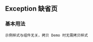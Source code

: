 <div class="demo-header">
<p class="overviewicon">
  <span class="wapi-ui-exception wapi-container-Exception"/>
</p>

## Exception 缺省页

<mobile-uxlink widget-name="Exception"></mobile-uxlink>
</div>

### 基本用法

`示例样式与组件无关，拷贝 Demo 时无需拷贝样式`

<mobile-view link="exception/mobileexception"></mobile-view>

<br>

<mobile-attributes link="exception"></mobile-attributes>
